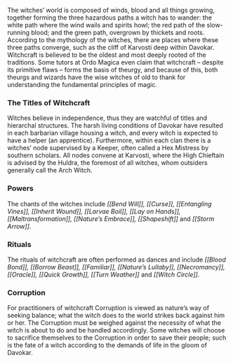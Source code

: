 The witches’ world is composed of winds, blood and all things growing, together forming the three hazardous paths a witch has to wander: the white path where the wind wails and spirits howl; the red path of the slow-running blood; and the green path, overgrown by thickets and roots. According to the mythology of the witches, there are places where these three paths converge, such as the cliff of Karvosti deep within Davokar.
	Witchcraft is believed to be the oldest and most deeply rooted of the traditions.
Some tutors at Ordo Magica even claim that witchcraft – despite its primitive flaws – forms the basis of theurgy, and because of this, both theurgs and wizards have the wise witches of old to thank for understanding the fundamental principles of magic.

### The Titles of Witchcraft
Witches believe in independence, thus they are watchful of titles and hierarchal structures. The harsh living conditions of Davokar have resulted in each barbarian village housing a witch, and every witch is expected to have a helper (an apprentice). Furthermore, within each clan there is a witches’ node supervised by a Keeper, often called a Hex Mistress by southern scholars. All nodes convene at Karvosti, where the High Chieftain is advised by the Huldra, the foremost of all witches, whom outsiders generally call the Arch Witch.

### Powers
The chants of the witches include *[[Bend Will]], [[Curse]], [[Entangling Vines]], [[Inherit Wound]], [[Larvae Boil]], [[Lay on Hands]], [[Maltransformation]], [[Nature’s Embrace]], [[Shapeshift]]* and *[[Storm Arrow]]*.

### Rituals
The rituals of witchcraft are often performed as dances and include *[[Blood Bond]], [[Borrow Beast]], [[Familiar]], [[Nature’s Lullaby]], [[Necromancy]], [[Oracle]], [[Quick Growth]], [[Turn Weather]]* and *[[Witch Circle]]*.

### Corruption
For practitioners of witchcraft Corruption is viewed as nature’s way of seeking balance; what the witch does to the world strikes back against him or her. The Corruption must be weighed against the necessity of what the witch is about to do and be handled accordingly. Some witches will choose to sacrifice themselves to the Corruption in order to save their people; such is the fate of a witch according to the demands of life in the gloom of Davokar.